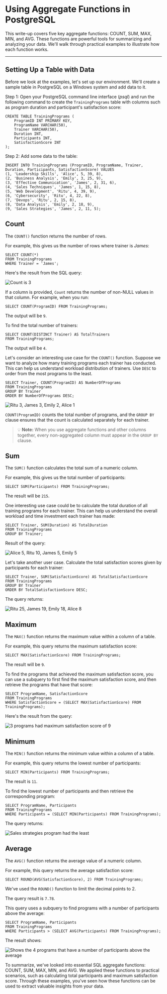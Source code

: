 # Using Aggregate Functions in PostgreSQL
This write-up covers five key aggregate functions: COUNT, SUM, MAX, MIN, and AVG. These functions are powerful tools for summarizing and analyzing your data. We'll walk through practical examples to illustrate how each function works.

---

## Setting Up a Table with Data
Before we look at the examples, let's set up our environment. We'll create a sample table in PostgreSQL on a Windows system and add data to it. 

Step 1: Open your PostgreSQL command line interface (*psql*) and run the following command to create the `TrainingPrograms` table with columns such as program duration and participant's satisfaction score:

```pgsql
CREATE TABLE TrainingPrograms (
    ProgramID INT PRIMARY KEY,
    ProgramName VARCHAR(50),
    Trainer VARCHAR(50),
    Duration INT,
    Participants INT,
    SatisfactionScore INT
);
```

Step 2: Add some data to the table:

```pgsql
INSERT INTO TrainingPrograms (ProgramID, ProgramName, Trainer, Duration, Participants, SatisfactionScore) VALUES
(1, 'Leadership Skills', 'Alice', 5, 39, 8),
(2, 'Business Analysis', 'Emily', 3, 25, 9),
(3, 'Effective Communication', 'James', 2, 31, 6),
(4, 'Sales Techniques', 'James', 1, 15, 8),
(5, 'Web Development', 'Ritu', 4, 39, 9),
(6, 'Cybersecurity', 'Ritu', 4, 22, 8),
(7, 'Devops', 'Ritu', 2, 15, 8),
(8, 'Data Analysis', 'Emily', 2, 18, 9),
(9, 'Sales Strategies', 'James', 2, 11, 5);
```

## Count
The `COUNT()` function returns the number of rows.

For example, this gives us the number of rows where trainer is *James*:

```pgsql
SELECT COUNT(*) 
FROM TrainingPrograms 
WHERE Trainer = 'James';
```

Here's the result from the SQL query:

![Count is 3](sqlfun1.png)

If a column is provided, `Count` returns the number of non-NULL values in that column. For example, when you run:

```pgsql
SELECT COUNT(ProgramID) FROM TrainingPrograms;
```

The output will be `9`.

To find the total number of trainers:

```pgsql
SELECT COUNT(DISTINCT Trainer) AS TotalTrainers
FROM TrainingPrograms;
```

The output will be `4`.

Let's consider an interesting use case for the `COUNT()` function. Suppose we want to analyze how many training programs each trainer has conducted. This can help us understand workload distribution of trainers. Use `DESC` to order from the most programs to the least.

```pgsql
SELECT Trainer, COUNT(ProgramID) AS NumberOfPrograms
FROM TrainingPrograms
GROUP BY Trainer
ORDER BY NumberOfPrograms DESC;
```

![Ritu 3, James 3, Emily 2, Alice 1](sqlfun2.png)

`COUNT(ProgramID)` counts the total number of programs, and the `GROUP BY` clause ensures that the count is calculated separately for each trainer.

> 💡 **Note:** When you use aggregate functions and other columns together, every non-aggregated column must appear in the <code>GROUP BY</code> clause.

## Sum
The `SUM()` function calculates the total sum of a numeric column.

For example, this gives us the total number of participants:

```pgsql
SELECT SUM(Participants) FROM TrainingPrograms;
```

The result will be `215`.

One interesting use case could be to calculate the total duration of all training programs for each trainer. This can help us understand the overall workload and time investment each trainer has made:

```pgsql
SELECT Trainer, SUM(Duration) AS TotalDuration
FROM TrainingPrograms
GROUP BY Trainer;
```

Result of the query:

![Alice 5, Ritu 10, James 5, Emily 5](sqlfun3.png)

Let's take another user case. Calculate the total satisfaction scores given by participants for each trainer:

```pgsql
SELECT Trainer, SUM(SatisfactionScore) AS TotalSatisfactionScore
FROM TrainingPrograms
GROUP BY Trainer
ORDER BY TotalSatisfactionScore DESC;
```

The query returns:

![Ritu 25, James 19, Emily 18, Alice 8](sqlfun4.png)

## Maximum
The `MAX()` function returns the maximum value within a column of a table.

For example, this query returns the maximum satisfaction score:

```pgsql
SELECT MAX(SatisfactionScore) FROM TrainingPrograms;
```

The result will be `9`.

To find the programs that achieved the maximum satisfaction score, you can use a subquery to first find the maximum satisfaction score, and then retrieve the programs that have that score:

```pgsql
SELECT ProgramName, SatisfactionScore
FROM TrainingPrograms
WHERE SatisfactionScore = (SELECT MAX(SatisfactionScore) FROM TrainingPrograms);
```

Here's the result from the query:

![3 programs had maximum satisfaction score of 9](sqlfun5.png)

## Minimum

The `MIN()` function returns the minimum value within a column of a table.

For example, this query returns the lowest number of participants:

```pgsql
SELECT MIN(Participants) FROM TrainingPrograms;
```

The result is `11`.

To find the lowest number of participants and then retrieve the corresponding program:

```pgsql
SELECT ProgramName, Participants
FROM TrainingPrograms
WHERE Participants = (SELECT MIN(Participants) FROM TrainingPrograms);
```

The query returns:

![Sales strategies program had the least](sqlfun6.png)

## Average

The `AVG()` function returns the average value of a numeric column.

For example, this query returns the average satisfaction score:

```pgsql
SELECT ROUND(AVG(SatisfactionScore), 2) FROM TrainingPrograms;
```

We've used the `ROUND()` function to limit the decimal points to 2.

The query result is `7.78`.

This query uses a subquery to find programs with a number of participants above the average:

```pgsql
SELECT ProgramName, Participants
FROM TrainingPrograms
WHERE Participants > (SELECT AVG(Participants) FROM TrainingPrograms);
```

The result shows:

![Shows the 4 programs that have a number of participants above the average](sqlfun7.png)

To summarize, we've looked into essential SQL aggregate functions: COUNT, SUM, MAX, MIN, and AVG. We applied these functions to practical scenarios, such as calculating total participants and maximum satisfaction score. Through these examples, you've seen how these functions can be used to extract valuable insights from your data.